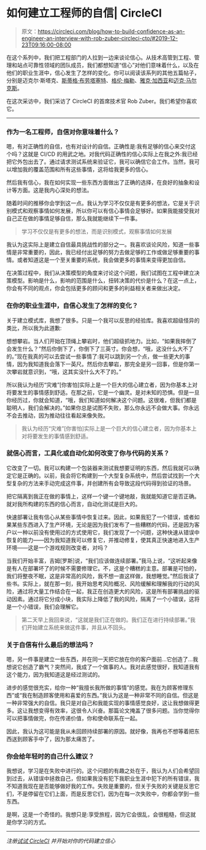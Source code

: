 # 如何建立工程师的自信| CircleCI

> 原文：<https://circleci.com/blog/how-to-build-confidence-as-an-engineer-an-interview-with-rob-zuber-circleci-cto/#2019-12-23T09:16:00-08:00>

在这个系列中，我们把工程部门的人拉到一边来谈论信心。从技术高管到工程、管理和站点可靠性领域的团队成员，我们都想知道“信心”对他们意味着什么，以及在他们的职业生涯中，信心发生了怎样的变化。你可以阅读该系列的其他五篇帖子，分别是迈克尔·斯塔克、[斯蒂格·布劳塔塞特](https://circleci.com/blog/how-to-build-confidence-as-an-engineer-an-interview-with-stig-brautaset-circleci-staff-software-engineer/)、[格伦·梅勒](https://circleci.com/blog/how-to-build-confidence-as-an-engineer-an-interview-with-glen-mailer-circleci-staff-software-engineer/)、[雅克·加西亚](https://circleci.com/blog/how-to-build-confidence-as-an-engineer-an-interview-with-jacque-garcia-circleci-software-engineer/)和[迈克·马尔克斯](https://circleci.com/blog/how-to-build-confidence-as-an-engineer-an-interview-with-mike-marquez-circleci-senior-release-engineer/)。

在这次采访中，我们采访了 CircleCI 的首席技术官 Rob Zuber。我们希望你喜欢它。

* * *

### 作为一名工程师，自信对你意味着什么？

嗯，有对正确性的自信，也有对设计的自信。正确性是:我有足够的信心来交付这个吗？这就是 CI/CD 的用武之地。对我代码正确性的信心实际上在我之外:我已经把它外包出去了。通过请求测试系统来验证它，我可以确信它会工作。当然，我可以增加我的覆盖范围和所有这些事情，这将给我更多的信心。

然后我有信心，我在如何实现一些东西方面做出了正确的选择，在良好的抽象和设计等方面。这是我内心深处的想法。

随着时间的推移你会学到这一点。我认为学习不仅仅是有更多的想法，它是关于识别模式和观察事情如何发展，所以你可以有信心事情会足够好。如果我能接受我对自己正在做的事情足够自信，那么我就能继续下一件事。

> 学习不仅仅是有更多的想法，而是识别模式，观察事情如何发展

我认为这实际上是建立自信最具挑战性的部分之一。我喜欢谈论风险，知道一些事情是非常重要的，因此，我已经付出足够的努力去做足够的工作或做足够重要的事情。或者知道这是一个至关重要的系统，我会做更多的事情来变得更加自信。

在决策过程中，我们从决策模型的角度来讨论这个问题，我们试图在工程中建立决策模型。影响是什么，影响的范围是什么，扭转决策的代价是什么？在这一点上，你会有不同的观点，你会包括更多的顾问和更多的利益相关者来做出决定。

### 在你的职业生涯中，自信心发生了怎样的变化？

关于建立模式库，我想了很多。只是一个我可以反思的经验库。我喜欢超级怪异的类比，所以我为此道歉:

想想攀岩。当人们开始在顶绳上攀岩时，他们超级抓地力。比如，“如果我摔倒了会发生什么？”然后你倒下了，你倒下了三英寸。你会想，“哦，这没什么大不了的。”现在我真的可以去尝试一些事情了:我可以跳到另一个点，做一些更大的事情，因为我知道我会落下一英尺。然后你去攀岩，那完全是另一回事，但是你第一次攀岩就意识到，“哦，这其实没什么大不了的。”

所以我认为经历“灾难”[你害怕]实际上是一个巨大的信心建立者，因为你基本上对将要发生的事情感到舒适。在那之前，它是一个幽灵。是对未知的恐惧。但是一旦你经历过，你就会知道，“哦，我们知道如何解决这个问题。这很难，但我们都是聪明人，我们会解决的。”如果你总是试图不失败，那么你永远不会做大事。你永远不会去推动，因为推动往往看起来像失败。

> 我认为经历“灾难”[你害怕]实际上是一个巨大的信心建立者，因为你基本上对将要发生的事情感到舒适。

### 就信心而言，工具化或自动化如何改变了你与代码的关系？

它改变了一切。我可以构建一个包装器来测试我想要证明的东西，然后我就可以确定它是正确的。以前，我会将它构建到一个大型复杂系统中，然后尝试找到一个大型复杂的方法来手动完成这件事，并创建所有会导致这段代码得到验证的场景。

把它隔离到我正在做的事情上，这样一个键一个键地敲，我就能知道它是否正确。就对我所构建的东西的信心而言，自动化测试是巨大的。

快速部署让我有信心从某些事情中恢复过来。因此，如果我犯了一个错误，或者如果某些东西进入了生产环境，无论是因为我们发布了一些糟糕的代码，还是因为客户以一种以前没有使用过的方式使用它，我们发现了一个问题，这种快速从错误中恢复的能力——因为我知道我可以修复它，并推动修复，使其真正快速地进入生产环境——这是一个游戏规则改变者，对吗？

当我们开始丰富，吉姆[罗斯]说，“我们应该做连续部署。”我马上说，“这听起来像是有人在部署坏了的时候不需要修理它。不，这是个糟糕的主意。部署是可怕的，我们将整夜不眠，这是非常高的风险，我不想一直这样做，我想睡觉。”然后我读了些书。实际上，就在那一刻，我开始思考风险概况、风险缓解和理解我的行动的风险，通过将大量工作结合在一起，我正在创造更大的风险，这是所有部署挑战的驱动因素。通过将它分成小块，我实际上降低了我的风险，隔离了一个小错误，这将是一个小错误，我们会理解它。

> 第二天早上我回来说，“这就是我们正在做的。我们正在进行持续部署。”我们开始建立系统来做这件事，并且从不回头。

### 关于自信有什么最后的想法吗？

嗯，另一件事是建立一些东西，并在同一天把它放在你的客户面前…它创造了…我想说它创造了霸气？突然间，我成了一个做事的人。我对此感觉很好，我知道我有这个能力，因为我知道这是经过测试的。

进步的感觉很充实，给你一种“我擅长我所做的事情”的感觉。我在为顾客修理东西”或“我在制造顾客使用和喜爱的东西。”我认为这是一种非常不同的自信。但这是一种非常强大的自信。我只是对自己和我能实现的事情感觉良好，这让我想做得更多。这让我想变得有效率，这很令人兴奋。那篇论文掩盖了很多问题。当你觉得你可以把事情做完，你在传递价值，你和使命联系在一起。

因此，我认为这可能是我从未回顾持续部署的原因。就好像，我再也不想等着把东西送到顾客手中了，因为那太痛苦了。

### 你会给年轻时的自己什么建议？

我想说，学习是在失败中进行的。这个问题的有趣之处在于，我认为人们会希望回到过去，从错误中拯救自己，但如果我没有犯下我职业生涯中犯下的所有错误，我不知道我现在是否能够做好我的工作。失败是重要的，但关于失败的关键是反思它们，不是停留在它们上面，而是反思它们，因为在每一次失败中，你都会学到一些东西。

是啊，这是一个奇怪的。我想只是:享受旅程，因为它会很乱，会很粗糙，但这就是你学习的方式。

* * *

*注册[试试 CircleCI](https://circleci.com/signup/) 并开始对你的代码建立信心*